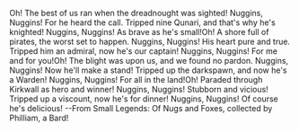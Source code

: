 Oh!
The best of us ran when the dreadnought was sighted!
Nuggins, Nuggins! For he heard the call.
Tripped nine Qunari, and that's why he's knighted!
Nuggins, Nuggins! As brave as he's small!Oh!
A shore full of pirates, the worst set to happen.
Nuggins, Nuggins! His heart pure and true.
Tripped him an admiral, now he's our captain!
Nuggins, Nuggins! For me and for you!Oh!
The blight was upon us, and we found no pardon.
Nuggins, Nuggins! Now he'll make a stand!
Tripped up the darkspawn, and now he's a Warden!
Nuggins, Nuggins! For all in the land!Oh!
Paraded through Kirkwall as hero and winner!
Nuggins, Nuggins! Stubborn and vicious!
Tripped up a viscount, now he's for dinner!
Nuggins, Nuggins! Of course he's delicious!
--From Small Legends: Of Nugs and Foxes, collected by Philliam, a Bard!
